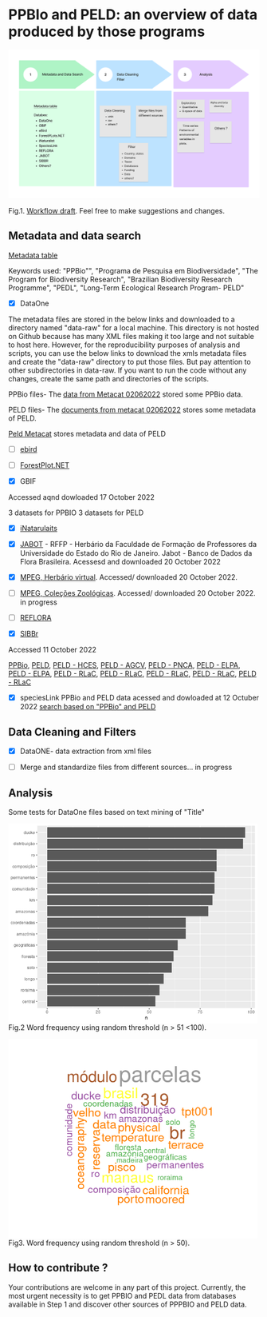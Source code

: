 # PPBIo and PELD: an overview of data produced by those programs

![ alt text for screen readers](https://github.com/PPBio/PPBio_metadata/blob/master/doc/img/PPBio_PELD%20data.png "Text to show on mouseover")

Fig.1. [Workflow draft](https://www.figma.com/file/lc17JYGhJAsKvktgFdQ0gx/PPBio_PELD-data?node-id=0%3A1). Feel free to make suggestions and changes.

## Metadata and data search

[Metadata table](https://mail.google.com/mail/u/0/?ogbl#inbox/FMfcgzGqRGVKGmwLlQvQdtnbWzbjPsvf?projector=1&messagePartId=0.1)

Keywords used: "PPBio"", "Programa de Pesquisa em Biodiversidade", "The Program for Biodiversity Research", "Brazilian Biodiversity Research Programme", "PEDL", "Long-Term Ecological Research Program- PELD"


- [x] DataOne

The metadata files are stored in the below links and downloaded to a directory named "data-raw" for a local machine. This directory is not hosted on Github because has many XML files making it too large and not suitable to host here. However, for the reproducibility purposes of analysis and scripts, you can use the below links to download the xmls metadata files and create the "data-raw" directory to put those files. But pay attention to other subdirectories in data-raw. If you want to run the code without any changes, create the same path and directories of the scripts. 


PPBio files- The [data from Metacat 02062022](https://onedrive.live.com/?authkey=%21ALdWS8Bdj1fu3nc&id=C8DF5FA20BD04A99%2175350&cid=C8DF5FA20BD04A99) stored some PPBio data.

PELD files- The [documents from metacat 02062022](https://onedrive.live.com/?authkey=%21ALdWS8Bdj1fu3nc&id=C8DF5FA20BD04A99%2173004&cid=C8DF5FA20BD04A99) stores some metadata of PELD.

[Peld Metacat](https://onedrive.live.com/?authkey=%21ALdWS8Bdj1fu3nc&id=C8DF5FA20BD04A99%2157919&cid=C8DF5FA20BD04A99) stores metadata and data of PELD 

- [ ] [ebird](https://ebird.org/home)

- [ ] [ForestPlot.NET](https://forestplots.net/)

- [x] GBIF

Accessed aqnd dowloaded 17 October 2022

3 datasets for PPBIO 
3 datasets for PELD

- [X] [iNatarulaits](https://www.inaturalist.org/)

- [X] [JABOT](https://ipt.jbrj.gov.br/jabot/resource?r=rffp&request_locale=pt#anchor-description) - RFFP - Herbário da Faculdade de Formação de Professores da Universidade do Estado do Rio de Janeiro. Jabot - Banco de Dados da Flora Brasileira. Acessesd and downloaded 20 October 2022

- [X] [MPEG, Herbário virtual](http://colecoesbio.museu-goeldi.br/herbario.html). Accessed/ downloaded 20 October 2022. 

- [ ] [MPEG, Coleções Zoológicas](https://www.museu-goeldi.br/assuntos/colecoes/biologicas/colecoes-de-zoologica). Accessed/ downloaded 20 October 2022. in progress

- [ ] [REFLORA](https://reflora.jbrj.gov.br/reflora/herbarioVirtual/ConsultaPublicoHVUC/ConsultaPublicoHVUC.do)

- [x] [SIBBr](https://www.sibbr.gov.br/) 

Accessed 11 October 2022

[PPBio](https://collectory.sibbr.gov.br/collectory/public/show/dp32?lang=pt_BR), [PELD](https://collectory.sibbr.gov.br/collectory/public/show/dp30?lang=pt_BR), [PELD - HCES](https://collectory.sibbr.gov.br/collectory/public/show/dr487?lang=pt_BR), [PELD - AGCV](https://collectory.sibbr.gov.br/collectory/public/show/dr504?lang=pt_BR), [PELD - PNCA](https://collectory.sibbr.gov.br/collectory/public/show/dr479?lang=pt_BR), [PELD - ELPA](https://collectory.sibbr.gov.br/collectory/public/show/dr505?lang=pt_BR), [PELD - ELPA](https://collectory.sibbr.gov.br/collectory/public/show/dr506?lang=pt_BR), [PELD - RLaC](https://collectory.sibbr.gov.br/collectory/public/show/dr611?lang=pt_BR), [PELD - RLaC](https://collectory.sibbr.gov.br/collectory/public/show/dr609?lang=pt_BR), [PELD - RLaC](https://collectory.sibbr.gov.br/collectory/public/show/dr610?lang=pt_BR), [PELD - RLaC](https://collectory.sibbr.gov.br/collectory/public/show/dr607?lang=pt_BR), [PELD - RLaC](https://collectory.sibbr.gov.br/collectory/public/show/dr608?lang=pt_BR)

- [x] speciesLink 
PPBio and PELD data acessed and dowloaded at 12 Octuber 2022 [search based on "PPBio" and PELD](https://specieslink.net/search/)


## Data Cleaning and Filters

- [x] DataONE- data extraction from xml files 
- [ ] Merge and standardize files from different sources... in progress


## Analysis

Some tests for DataOne files based on text mining of "Title" 

<img align="left" width="500" height="400" src="https://github.com/PPBio/PPBio_metadata/blob/master/doc/img/test_1.png"> 
<br>
<br>
<br>
<br>
<br>
<br>
<br>
<br>
<br>
<br>
<br>
<br>
<br>
<br>
<br>
<br>
<br>


Fig.2 Word frequency using random threshold (n > 51 <100). 


<img align="left" width="500" height="400" src="https://github.com/PPBio/PPBio_metadata/blob/master/doc/img/test_2.png"> 
<br>
<br>
<br>
<br>
<br>
<br>
<br>
<br>
<br>
<br>
<br>
<br>
<br>
<br>
<br>
<br>
<br>

Fig3. Word frequency using random threshold (n > 50). 



## How to contribute ? 

Your contributions are welcome in any part of this project. Currently, the most urgent necessity is to get PPBIO and PEDL data from databases available in Step 1 and discover other sources of PPPBIO and PELD data.






